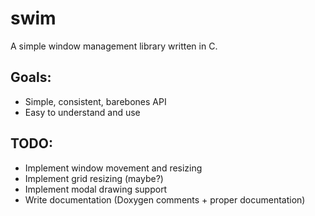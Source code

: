 # swim

A simple window management library written in C.

## Goals:
- Simple, consistent, barebones API
- Easy to understand and use

## TODO:
- Implement window movement and resizing
- Implement grid resizing (maybe?)
- Implement modal drawing support
- Write documentation (Doxygen comments + proper documentation)
